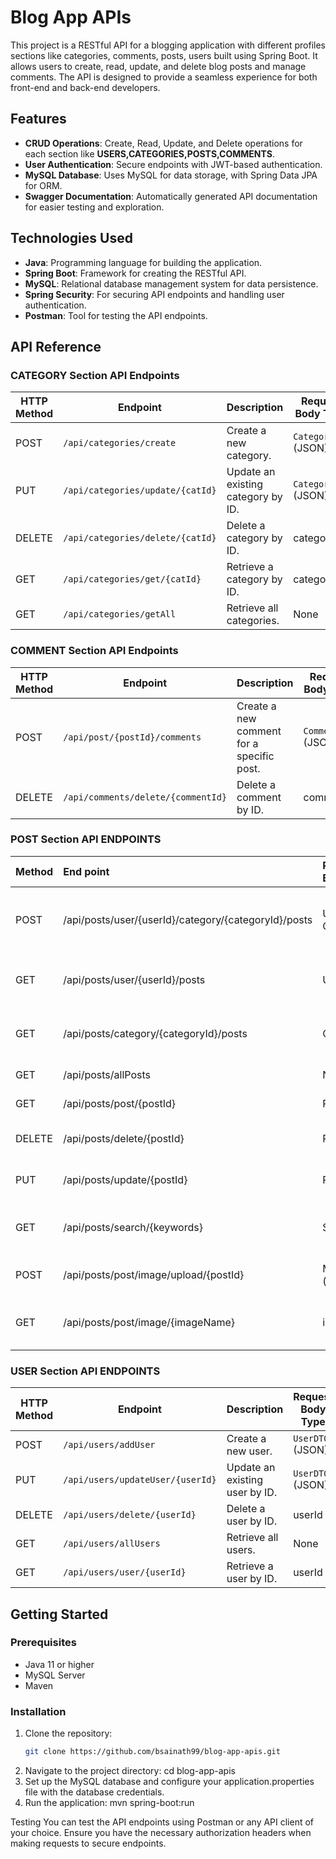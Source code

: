 # Blog App APIs

This project is a RESTful API for a blogging application with different profiles sections like categories, comments, posts, users built using Spring Boot. It allows users to create, read, update, and delete blog posts and manage comments. The API is designed to provide a seamless experience for both front-end and back-end developers.


## Features

- **CRUD Operations**: Create, Read, Update, and Delete operations for each section like **USERS,CATEGORIES,POSTS,COMMENTS**.
- **User Authentication**: Secure endpoints with JWT-based authentication.
- **MySQL Database**: Uses MySQL for data storage, with Spring Data JPA for ORM.
- **Swagger Documentation**: Automatically generated API documentation for easier testing and exploration.
  
## Technologies Used

- **Java**: Programming language for building the application.
- **Spring Boot**: Framework for creating the RESTful API.
- **MySQL**: Relational database management system for data persistence.
- **Spring Security**: For securing API endpoints and handling user authentication.
- **Postman**: Tool for testing the API endpoints.

## API Reference

### CATEGORY Section API Endpoints

| HTTP Method | Endpoint                    | Description                                      | Request Body Type        |
|-------------|-----------------------------|--------------------------------------------------|--------------------------|
| POST        | `/api/categories/create`    | Create a new category.                          | `CategoryDTO` (JSON)     |
| PUT         | `/api/categories/update/{catId}` | Update an existing category by ID.               | `CategoryDTO` (JSON)     |
| DELETE      | `/api/categories/delete/{catId}` | Delete a category by ID.                        | categoryID                   |
| GET         | `/api/categories/get/{catId}`    | Retrieve a category by ID.                      | categoryID                     |
| GET         | `/api/categories/getAll`         | Retrieve all categories.                        | None                     |

### COMMENT Section API Endpoints

| HTTP Method | Endpoint                           | Description                               | Request Body Type        |
|-------------|------------------------------------|-------------------------------------------|--------------------------|
| POST        | `/api/post/{postId}/comments`     | Create a new comment for a specific post. | `CommentDTO` (JSON)     |
| DELETE      | `/api/comments/delete/{commentId}` | Delete a comment by ID.                  | commentId                     |

### POST Section API ENDPOINTS 

| Method     | End point | Request Body | Description |
| :-------- | :------- | :--------------| :------------------------- |
| POST | /api/posts/user/{userId}/category/{categoryId}/posts	  | UserID, CategoryID | Create a new post under a user and category  |
| GET | /api/posts/user/{userId}/posts  | UserID | Get all posts by a specific user  |
| GET | /api/posts/category/{categoryId}/posts  | CategoryID | Get all posts in a specific category  |
| GET | /api/posts/allPosts  | N/A | Get all posts  |
| GET |/api/posts/post/{postId}  | PostID | Get a post by its ID  |
| DELETE | /api/posts/delete/{postId}  | PostID | Delete a post by its ID  |
| PUT | /api/posts/update/{postId}  | PostID | Update a post by its ID  |
| GET | /api/posts/search/{keywords}  | String |Search for posts by title keywords  |
| POST | 	/api/posts/post/image/upload/{postId}  | MultipartFile (image) | Upload an image for a post  |
| GET | /api/posts/post/image/{imageName}  | imageName |	Download a post's image by filename |
### USER Section API ENDPOINTS 

| HTTP Method | Endpoint                     | Description                               | Request Body Type        |
|-------------|------------------------------|-------------------------------------------|--------------------------|
| POST        | `/api/users/addUser`         | Create a new user.                       | `UserDTO` (JSON)        |
| PUT         | `/api/users/updateUser/{userId}` | Update an existing user by ID.           | `UserDTO` (JSON)        |
| DELETE      | `/api/users/delete/{userId}`  | Delete a user by ID.                     | userId                     |
| GET         | `/api/users/allUsers`         | Retrieve all users.                      | None                     |
| GET         | `/api/users/user/{userId}`    | Retrieve a user by ID.                   | userId                     |


## Getting Started

### Prerequisites

- Java 11 or higher
- MySQL Server
- Maven

### Installation

1. Clone the repository:
   ```bash
   git clone https://github.com/bsainath99/blog-app-apis.git
2. Navigate to the project directory:
  cd blog-app-apis
3. Set up the MySQL database and configure your application.properties file with the database credentials.
4. Run the application:
  mvn spring-boot:run




Testing
You can test the API endpoints using Postman or any API client of your choice. Ensure you have the necessary authorization headers when making requests to secure endpoints.
